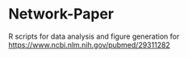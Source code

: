 # Network-Paper

R scripts for data analysis and figure generation for https://www.ncbi.nlm.nih.gov/pubmed/29311282
